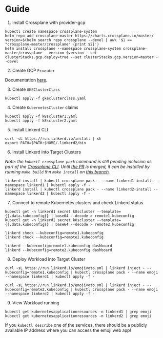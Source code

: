 # Guide

1. Install Crossplane with provider-gcp

```
kubectl create namespace crossplane-system
helm repo add crossplane-master https://charts.crossplane.io/master/
version=$(helm search repo crossplane --devel | awk '$1 == "crossplane-master/crossplane" {print $2}')
helm install crossplane --namespace crossplane-system crossplane-master/crossplane --version $version --set clusterStacks.gcp.deploy=true --set clusterStacks.gcp.version=master --devel
```

2. Create GCP `Provider`

Documentation
[here](https://crossplane.io/docs/v0.8/cloud-providers/gcp/gcp-provider.html).

3. Create `GKEClusterClass`

```
kubectl apply -f gkeclusterclass.yaml
```

4. Create `KubernetesCluster` claims

```
kubectl apply -f k8scluster1.yaml
kubectl apply -f k8scluster2.yaml
```

5. Install Linkerd CLI

```
curl -sL https://run.linkerd.io/install | sh
export PATH=$PATH:$HOME/.linkerd2/bin
```

6. Install Linkerd into Target Clusters

*Note: the `kubectl crossplane pack` command is still pending inclusion as part
of the [Crossplane CLI](https://github.com/crossplane/crossplane-cli). Until
[the PR](https://github.com/crossplane/crossplane-cli/pull/47) is merged, it can
be installed by running `make build` thn `make install` on [this
branch](https://github.com/hasheddan/crossplane-cli/tree/pack).*

```
linkerd install | kubectl crossplane pack - --name linkerd1-install --namespace linkerd1 | kubectl apply -f -
linkerd install | kubectl crossplane pack - --name linkerd2-install --namespace linkerd2 | kubectl apply -f -
```

7. Connect to remote Kubernetes clusters and check Linkerd status

```
kubectl get -n linkerd1 secret k8scluster --template={{.data.kubeconfig}} | base64 --decode > remote1.kubeconfig
kubectl get -n linkerd2 secret k8scluster --template={{.data.kubeconfig}} | base64 --decode > remote2.kubeconfig

linkerd check --kubeconfig=remote1.kubeconfig
linkerd check --kubeconfig=remote2.kubeconfig
```

```
linkerd --kubeconfig=remote1.kubeconfig dashboard
linkerd --kubeconfig=remote2.kubeconfig dashboard
```

8. Deploy Workload into Target Cluster

```
curl -sL https://run.linkerd.io/emojivoto.yml | linkerd inject - --kubeconfig=remote1.kubeconfig | kubectl crossplane pack - --name emoji --namespace linkerd1 | kubectl apply -f -

curl -sL https://run.linkerd.io/emojivoto.yml | linkerd inject - --kubeconfig=remote2.kubeconfig | kubectl crossplane pack - --name emoji --namespace linkerd2 | kubectl apply -f -
```

9. View Workload running

```
kubectl get kubernetesapplicationresources -n linkerd1 | grep emoji
kubectl get kubernetesapplicationresources -n linkerd2 | grep emoji
```

If you `kubectl describe` one of the services, there should be a publicly
available IP address where you can access the emoji web app!
